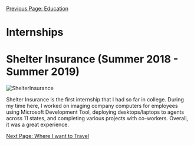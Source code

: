 [Previous Page: Education](education.md)
# Internships

# Shelter Insurance (Summer 2018 - Summer 2019)
![ShelterInsurance](https://wedesignpools.com/wp-content/uploads/2015/05/ColumbiaFtn_2015-04-30_OpeningCeremony-016-PS-1170x600.jpg)

Shelter Insurance is the first internship that I had so far in college. During my time here, I worked on imaging company computers for employees using Microsoft Development Tool, deploying desktops/laptops to agents across 11 states, and completing various projects with co-workers. Overall, it was a great experience.

[Next Page: Where I want to Travel](placesToTravel.md)
